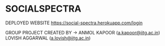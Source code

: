 # SOCIALSPECTRA

DEPLOYED WEBSITE
https://social-spectra.herokuapp.com/login

GROUP PROJECT
CREATED BY -> ANMOL KAPOOR (a.kapoor@iitg.ac.in)
              LOVISH AGGARWAL (a.lovish@iitg.ac.in)

